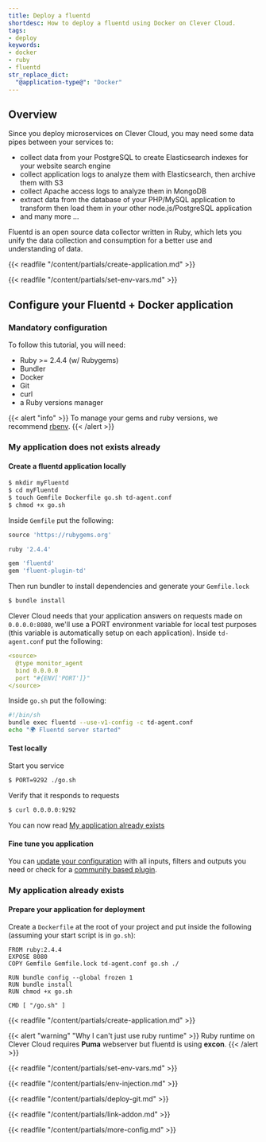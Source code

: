 ```yaml
---
title: Deploy a fluentd
shortdesc: How to deploy a fluentd using Docker on Clever Cloud.
tags:
- deploy
keywords:
- docker
- ruby
- fluentd
str_replace_dict:
  "@application-type@": "Docker"
---
```


## Overview

Since you deploy microservices on Clever Cloud, you may need some data pipes between your services to:

* collect data from your PostgreSQL to create Elasticsearch indexes for your website search engine
* collect application logs to analyze them with Elasticsearch, then archive them with S3
* collect Apache access logs to analyze them in MongoDB
* extract data from the database of your PHP/MySQL application to transform then load them in your other node.js/PostgreSQL application
* and many more ...

Fluentd is an open source data collector written in Ruby, which lets you unify the data collection and consumption for a better use and understanding of data.

{{< readfile "/content/partials/create-application.md" >}}

{{< readfile "/content/partials/set-env-vars.md" >}}

## Configure your Fluentd + Docker application
### Mandatory configuration

To follow this tutorial, you will need:

* Ruby >= 2.4.4 (w/ Rubygems)
* Bundler
* Docker
* Git
* curl
* a Ruby versions manager

{{< alert "info" >}}
To manage your gems and ruby versions, we recommend <a href="https://GitHub.com/sstephenson/rbenv">rbenv</a>.
{{< /alert >}}

### My application does not exists already
#### Create a fluentd application locally

```bash
$ mkdir myFluentd
$ cd myFluentd
$ touch Gemfile Dockerfile go.sh td-agent.conf
$ chmod +x go.sh
```

Inside `Gemfile` put the following:

```ruby
source 'https://rubygems.org'

ruby '2.4.4'

gem 'fluentd'
gem 'fluent-plugin-td'
```

Then run bundler to install dependencies and generate your `Gemfile.lock`

```bash
$ bundle install
```

Clever Cloud needs that your application answers on requests made on `0.0.0.0:8080`, we'll use a PORT environment variable for local test purposes (this variable is automatically setup on each application).
Inside `td-agent.conf` put the following:

```yaml
<source>
  @type monitor_agent
  bind 0.0.0.0
  port "#{ENV['PORT']}"
</source>
```

Inside `go.sh` put the following:

```bash
#!/bin/sh
bundle exec fluentd --use-v1-config -c td-agent.conf
echo "🌍 Fluentd server started"
```

#### Test locally

Start you service

```bash
$ PORT=9292 ./go.sh
```

Verify that it responds to requests

```bash
$ curl 0.0.0.0:9292
```
You can now read [My application already exists](#my-application-already-exists)

#### Fine tune you application
You can [update your configuration](https://docs.fluentd.org/v1.0/articles/config-file) with all inputs, filters and outputs you need or check for a [community based plugin](https://www.fluentd.org/plugins).

### My application already exists
#### Prepare your application for deployment

Create a `Dockerfile` at the root of your project and put inside the following (assuming your start script is in `go.sh`):

```docker
FROM ruby:2.4.4
EXPOSE 8080
COPY Gemfile Gemfile.lock td-agent.conf go.sh ./

RUN bundle config --global frozen 1
RUN bundle install
RUN chmod +x go.sh

CMD [ "/go.sh" ]
```

{{< readfile "/content/partials/create-application.md" >}}

{{< alert "warning" "Why I can't just use ruby runtime" >}}
    Ruby runtime on Clever Cloud requires **Puma** webserver but fluentd is using **excon**.
{{< /alert >}}

{{< readfile "/content/partials/set-env-vars.md" >}}

{{< readfile "/content/partials/env-injection.md" >}}

{{< readfile "/content/partials/deploy-git.md" >}}

{{< readfile "/content/partials/link-addon.md" >}}

{{< readfile "/content/partials/more-config.md" >}}


